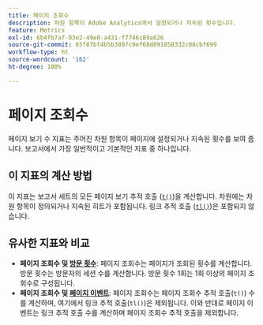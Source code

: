 ```yaml
---
title: 페이지 조회수
description: 차원 항목이 Adobe Analytics에서 설정되거나 지속된 횟수입니다.
feature: Metrics
exl-id: 6b4fb7af-03e2-49e8-a431-f7746c89a626
source-git-commit: 65f87bf4b5b3897c9ef68d091858332c08cbf699
workflow-type: ht
source-wordcount: '162'
ht-degree: 100%

---
```


# 페이지 조회수

페이지 보기 수 지표는 주어진 차원 항목이 페이지에 설정되거나 지속된 횟수를 보여 줍니다. 보고서에서 가장 일반적이고 기본적인 지표 중 하나입니다.

## 이 지표의 계산 방법

이 지표는 보고서 세트의 모든 페이지 보기 추적 호출 ([`t()`](/help/implement/vars/functions/t-method.md))을 계산합니다. 차원에는 차원 항목이 정의되거나 지속된 히트가 포함됩니다. 링크 추적 호출 ([`tl()`](/help/implement/vars/functions/tl-method.md))은 포함되지 않습니다.

## 유사한 지표와 비교

* **페이지 조회수 및 [방문 횟수](visits.md)**: 페이지 조회수는 페이지가 조회된 횟수를 계산합니다. 방문 횟수는 방문자의 세션 수를 계산합니다. 방문 횟수 1회는 1회 이상의 페이지 조회수로 구성됩니다.
* **페이지 조회수 및 [페이지 이벤트](page-events.md)**: 페이지 조회수는 페이지 조회수 추적 호출(`t()`) 수를 계산하며, 여기에서 링크 추적 호출(`tl()`)은 제외됩니다. 이와 반대로 페이지 이벤트는 링크 추적 호출 수를 계산하며 페이지 조회수 추적 호출을 제외합니다.
